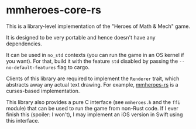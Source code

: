 # mmheroes-core-rs

This is a library-level implementation of the "Heroes of Math & Mech" game.

It is designed to be very portable and hence doesn't have any dependencies.

It can be used in `no_std` contexts (you can run the game in an OS kernel if you want).
For that, build it with the feature `std` disabled by passing the `--no-default-features`
flag to cargo.

Clients of this library are required to implement the `Renderer` trait, which abstracts
away any actual text drawing.
For example, [mmheroes-rs](https://github.com/mmheroes/mmheroes-rs) is a curses-based
implementation.

This library also provides a pure C interface (see `mmheroes.h` and the `ffi` module)
that can be used to run the game from non-Rust code. If I ever finish this (spoiler: I won't),
I may implement an iOS version in Swift using this interface.

